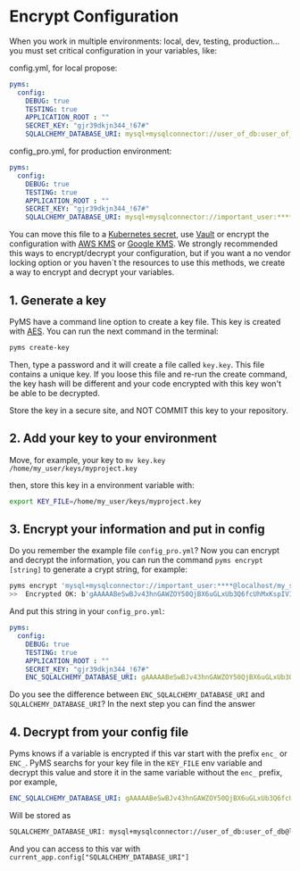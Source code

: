 # Encrypt Configuration

When you work in multiple environments: local, dev, testing, production... you must set critical configuration in your
variables, like:

config.yml, for local propose:
```yaml
pyms:
  config:
    DEBUG: true
    TESTING: true
    APPLICATION_ROOT : ""
    SECRET_KEY: "gjr39dkjn344_!67#"
    SQLALCHEMY_DATABASE_URI: mysql+mysqlconnector://user_of_db:user_of_db@localhost/my_schema
```

config_pro.yml, for production environment:
```yaml
pyms:
  config:
    DEBUG: true
    TESTING: true
    APPLICATION_ROOT : ""
    SECRET_KEY: "gjr39dkjn344_!67#"
    SQLALCHEMY_DATABASE_URI: mysql+mysqlconnector://important_user:****@localhost/my_schema
```

You can move this file to a [Kubernetes secret](https://kubernetes.io/docs/concepts/configuration/secret/), 
use [Vault](https://learn.hashicorp.com/vault) or encrypt the configuration with [AWS KMS](https://aws.amazon.com/en/kms/)
 or [Google KMS](https://cloud.google.com/kms). We strongly recommended this ways to encrypt/decrypt your configuration,
 but if you want a no vendor locking option or you haven`t the resources to use this methods, we create a way to encrypt
 and decrypt your variables.
 
## 1. Generate a key
PyMS have a command line option to create a key file. This key is created with [AES](https://en.wikipedia.org/wiki/Advanced_Encryption_Standard).
You can run the next command in the terminal:

```bash
pyms create-key
```

Then, type a password and it will create a file called `key.key`. This file contains a unique key. If you loose this file
and re-run the create command, the key hash will be different and your code encrypted with this key won't be able to be decrypted.

Store the key in a secure site, and NOT COMMIT this key to your repository.


## 2. Add your key to your environment

Move, for example, your key to `mv key.key /home/my_user/keys/myproject.key`

then, store this key in a environment variable with:

```bash
export KEY_FILE=/home/my_user/keys/myproject.key
```

## 3. Encrypt your information and put in config

Do you remember the example file `config_pro.yml`? Now you can encrypt and decrypt the information, you can run the command
`pyms encrypt [string]` to generate a crypt string, for example:

```bash
pyms encrypt 'mysql+mysqlconnector://important_user:****@localhost/my_schema'
>>  Encrypted OK: b'gAAAAABeSwBJv43hnGAWZOY50QjBX6uGLxUb3Q6fcUhMxKspIVIco8qwwZvxRg930uRlsd47isroXzkdRRnb4-x2dsQMp0dln8Pm2ySHH7TryLbQYEFbSh8RQK7zor-hX6gB-JY3uQD3IMtiVKx9AF95D6U4ydT-OA=='
```

And put this string in your `config_pro.yml`:
```yaml
pyms:
  config:
    DEBUG: true
    TESTING: true
    APPLICATION_ROOT : ""
    SECRET_KEY: "gjr39dkjn344_!67#"
    ENC_SQLALCHEMY_DATABASE_URI: gAAAAABeSwBJv43hnGAWZOY50QjBX6uGLxUb3Q6fcUhMxKspIVIco8qwwZvxRg930uRlsd47isroXzkdRRnb4-x2dsQMp0dln8Pm2ySHH7TryLbQYEFbSh8RQK7zor-hX6gB-JY3uQD3IMtiVKx9AF95D6U4ydT-OA==
```

Do you see the difference between `ENC_SQLALCHEMY_DATABASE_URI` and `SQLALCHEMY_DATABASE_URI`? In the next step you
can find the answer

## 4. Decrypt from your config file

Pyms knows if a variable is encrypted if this var start with the prefix `enc_` or `ENC_`. PyMS searchs for your key file
in the `KEY_FILE` env variable and decrypt this value and store it in the same variable without the `enc_` prefix, 
por example, 

```yaml
ENC_SQLALCHEMY_DATABASE_URI: gAAAAABeSwBJv43hnGAWZOY50QjBX6uGLxUb3Q6fcUhMxKspIVIco8qwwZvxRg930uRlsd47isroXzkdRRnb4-x2dsQMp0dln8Pm2ySHH7TryLbQYEFbSh8RQK7zor-hX6gB-JY3uQD3IMtiVKx9AF95D6U4ydT-OA==
```

Will be stored as 

```bash
SQLALCHEMY_DATABASE_URI: mysql+mysqlconnector://user_of_db:user_of_db@localhost/my_schema
```

And you can access to this var with `current_app.config["SQLALCHEMY_DATABASE_URI"]`
